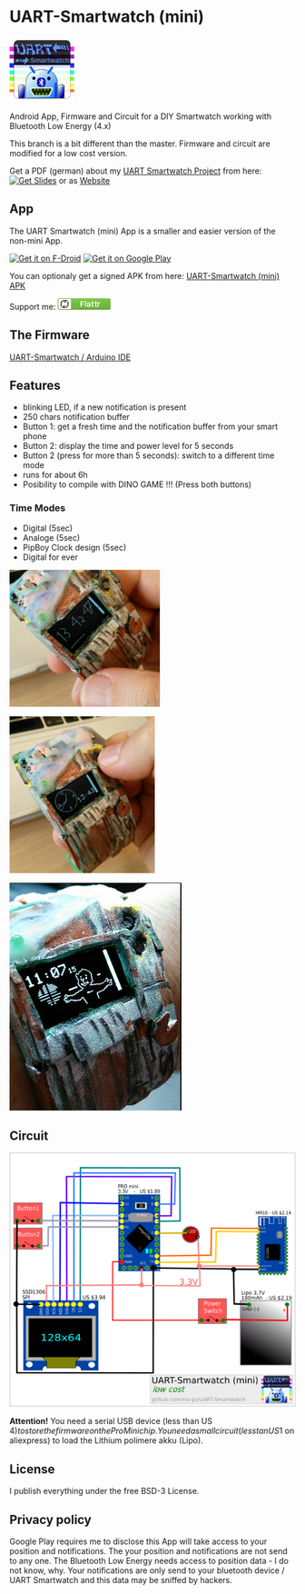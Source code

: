 # UART-Smartwatch (mini)

![logo](UART-Smartwatch_App/app/src/main/res/drawable/icon.png)

Android App, Firmware and Circuit for a DIY Smartwatch working with Bluetooth Low Energy (4.x)

This branch is a bit different than the master. Firmware and circuit are modified for a low cost version.

Get a PDF (german) about my [UART Smartwatch Project](https://github.com/no-go/UART-Smartwatch/tree/gplay) from here:
<a href="https://github.com/no-go/Android-nRF-UART/raw/master/Slides/Slides.pdf" target="_blank">
<img src="https://raw.githubusercontent.com/no-go/UART-Smartwatch/gplay/img/Adobe_PDF_file_icon.png" alt="Get Slides" /></a> or as [Website](https://github.com/no-go/Android-nRF-UART/tree/master/Slides)

## App

The UART Smartwatch (mini) App is a smaller and easier version of the non-mini App.

<a href="https://f-droid.org/repository/browse/?fdid=click.dummer.UartSmartwatch" target="_blank">
<img src="https://f-droid.org/badge/get-it-on.png" alt="Get it on F-Droid" height="90"/></a>
<a href="https://play.google.com/store/apps/details?id=click.dummer.UartSmartwatch" target="_blank">
<img src="https://play.google.com/intl/en_us/badges/images/generic/en-play-badge.png" alt="Get it on Google Play" height="90"/></a>

You can optionaly get a signed APK from here: [UART-Smartwatch (mini) APK](https://raw.githubusercontent.com/no-go/UART-Smartwatch/gplay/UART-Smartwatch_App/app/app-release.apk)

Support me: <a href="https://flattr.com/thing/5195407" target="_blank">![Flattr This](img/flattr.png)</a>

## The Firmware

[UART-Smartwatch / Arduino IDE](https://raw.githubusercontent.com/no-go/UART-Smartwatch/gplay/UART-Smartwatch_firmware/UART-Smartwatch_firmware.ino)


## Features

- blinking LED, if a new notification is present
- 250 chars notification buffer
- Button 1: get a fresh time and the notification buffer from your smart phone
- Button 2: display the time and power level for 5 seconds
- Button 2 (press for more than 5 seconds): switch to a different time mode
- runs for about 6h
- Posibility to compile with DINO GAME !!! (Press both buttons)

### Time Modes

- Digital (5sec)
- Analoge (5sec)
- PipBoy Clock design (5sec)
- Digital for ever

![digital UART Smartwatch mode](img/digital.png)

![analoge UART Smartwatch mode](img/analog.png)

![pipBoy UART Smartwatch mode](img/pipboy.png)

## Circuit

![circuit for the UART Smartwatch](img/circuit.png)

**Attention!** You need a serial USB device (less than US 4$) to store the firmware on the ProMini chip. You need a small circuit (less tan US 1$ on aliexpress) to load the Lithium polimere akku (Lipo).

## License

I publish everything under the free BSD-3 License.

## Privacy policy

Google Play requires me to disclose this App will take access to your position and notifications. The your position and notifications are not send to any one. The Bluetooth Low Energy needs access to position data - I do not know, why. Your notifications are only send to your bluetooth device / UART Smartwatch and this data may be sniffed by hackers.
